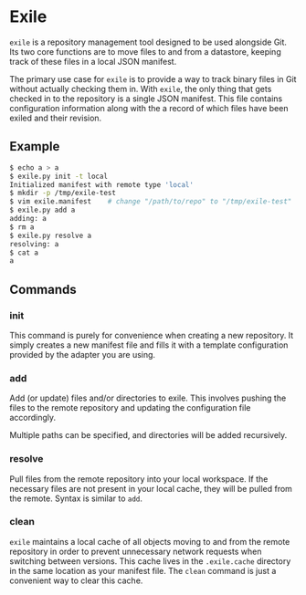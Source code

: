 Exile
=====

`exile` is a repository management tool designed to be used alongside Git. Its two core functions are to move files to and from a datastore, keeping track of these files in a local JSON manifest.

The primary use case for `exile` is to provide a way to track binary files in Git without actually checking them in. With `exile`, the only thing that gets checked in to the repository is a single JSON manifest. This file contains configuration information along with the a record of which files have been exiled and their revision.

Example
-------

```bash
$ echo a > a
$ exile.py init -t local
Initialized manifest with remote type 'local'
$ mkdir -p /tmp/exile-test
$ vim exile.manifest    # change "/path/to/repo" to "/tmp/exile-test"
$ exile.py add a
adding: a
$ rm a
$ exile.py resolve a
resolving: a
$ cat a
a
```

Commands
--------

### init

This command is purely for convenience when creating a new repository. It simply creates a new manifest file and fills it with a template configuration provided by the adapter you are using.

### add

Add (or update) files and/or directories to exile. This involves pushing the files to the remote repository and updating the configuration file accordingly.

Multiple paths can be specified, and directories will be added recursively.

### resolve

Pull files from the remote repository into your local workspace. If the necessary files are not present in your local cache, they will be pulled from the remote. Syntax is similar to `add`.

### clean

`exile` maintains a local cache of all objects moving to and from the remote repository in order to prevent unnecessary network requests when switching between versions. This cache lives in the `.exile.cache` directory in the same location as your manifest file. The `clean` command is just a convenient way to clear this cache.